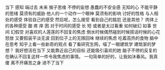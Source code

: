 当下 感知 端过去 未来 猴子思维 不停的妄想 
愚蠢的不安全感 无知的心 不能平静的思绪
莫须有的威胁 
他人的一个动作一个眼神 莫须有的影响
讨好的性格
与人相处的感受
体验自己的感受 然后呢，怎么接受 看到自己的尴尬 还是其他？
肉体上的各种感受 酸 疼 痒 困 
对于时间的感受 长 短 或者是太过看重 如何破幻 
如事 世间 幻假空
对喜欢的人莲莲的不回复的焦虑
倒水时候偶然碰到时候搭话时候的心花怒放 又要假装平淡无波
回到位子上的无限回味 继续的焦虑
吃着高热的食物 脑中在思考 知乎上看一些新奇的观点
看了看研究生网，喵了一眼建筑学 建筑家的梦想？
我好想活在当下 又能靠近自己的目标 还能吸引喜欢的她
脑子不停的反复的在确认不回复这样一件令我焦虑的事情。
一句简单的好的，让我如沐春风。我真傻 离不开痛苦之身 进不了当下
